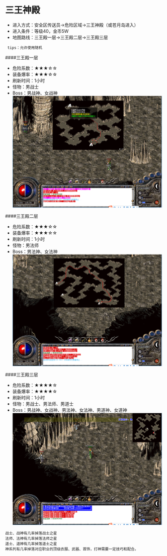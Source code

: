 # 三王神殿

* 进入方式：安全区传送员→危险区域→三王神殿（或苍月岛进入）
* 进入条件：等级40，金币5W
* 地图路线：三王殿一层→三王殿二层→三王殿三层

```
 tips：允许使用随机
```

####三王殿一层
* 危险系数：★★★☆☆
* 装备爆率：★★★☆☆
* 刷新时间：1小时
* 怪物：男战士
* Boss：男战神、女战神
![](maps/三王殿一层.png)

####三王殿二层
* 危险系数：★★★☆☆
* 装备爆率：★★★☆☆
* 刷新时间：1小时
* 怪物：男法师
* Boss：男法神、女法神
![](maps/三王殿二层.png)

####三王殿三层
* 危险系数：★★★★☆
* 装备爆率：★★★★☆
* 刷新时间：1小时
* 怪物：男战士、男法师、男道士
* Boss：男战神、女战神、男法神、女法神、男道神、女道神
![](maps/三王殿三层.png)



```
战士、战神有几率掉落战士之星
法师、法神有几率掉落法师之星
道士、道神有几率掉落道士之星
神系列有几率掉落对应职业的顶级衣服、武器、首饰，打神需要一定技巧和配合。
```



















